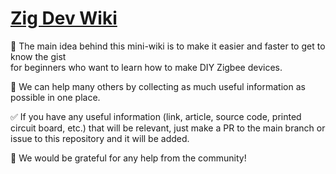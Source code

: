 # [Zig Dev Wiki](https://zigdevwiki.github.io/main/)
  📱 The main idea behind this mini-wiki is to make it easier and faster to get to know the gist  
  for beginners who want to learn how to make DIY Zigbee devices.
  
  🎁 We can help many others by collecting as much useful information as possible in one place.  
    
  ✅ If you have any useful information (link, article, source code, printed circuit board, etc.) that will be relevant,
  just make a PR to the main branch or issue to this repository and it will be added.
  
  🙏 We would be grateful for any help from the community!
